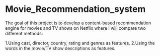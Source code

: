 # Movie_Recommendation_system

The goal of this project is to develop a content-based recommendation engine for movies and TV shows on Netflix where I will compare two different methods:

1.Using cast, director, country, rating and genres as features.
2.Using the words in the movie/TV show descriptions as features.
